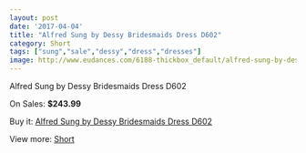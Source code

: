 ```yaml
---
layout: post
date: '2017-04-04'
title: "Alfred Sung by Dessy Bridesmaids Dress D602"
category: Short
tags: ["sung","sale","dessy","dress","dresses"]
image: http://www.eudances.com/6188-thickbox_default/alfred-sung-by-dessy-bridesmaids-dress-d602.jpg
---
```

Alfred Sung by Dessy Bridesmaids Dress D602

On Sales: **$243.99**
<a href="https://www.eudances.com/en/short/2216-alfred-sung-by-dessy-bridesmaids-dress-d602.html"><amp-img layout="responsive" width="600" height="600" src="//www.eudances.com/6188-thickbox_default/alfred-sung-by-dessy-bridesmaids-dress-d602.jpg" alt="Alfred Sung by Dessy Bridesmaids Dress D602 0" /></a>
<a href="https://www.eudances.com/en/short/2216-alfred-sung-by-dessy-bridesmaids-dress-d602.html"><amp-img layout="responsive" width="600" height="600" src="//www.eudances.com/6189-thickbox_default/alfred-sung-by-dessy-bridesmaids-dress-d602.jpg" alt="Alfred Sung by Dessy Bridesmaids Dress D602 1" /></a>

Buy it: [Alfred Sung by Dessy Bridesmaids Dress D602](https://www.eudances.com/en/short/2216-alfred-sung-by-dessy-bridesmaids-dress-d602.html "Alfred Sung by Dessy Bridesmaids Dress D602")

View more: [Short](https://www.eudances.com/en/25-short "Short")
